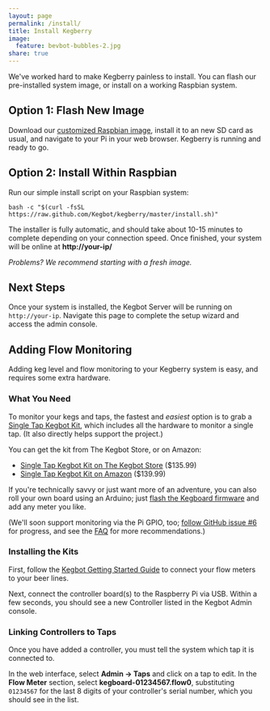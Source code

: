 ```yaml
---
layout: page
permalink: /install/
title: Install Kegberry
image:
  feature: bevbot-bubbles-2.jpg
share: true
---
```


We've worked hard to make Kegberry painless to install.
You can flash our pre-installed system image, or install on a working
Raspbian system.

## Option 1: Flash New Image

Download our
[customized Raspbian image](https://github.com/Kegbot/kegberry/releases/tag/2.0.0b3),
install it to an new SD card as usual, and navigate to your Pi in your web browser.
Kegberry is running and ready to go.


## Option 2: Install Within Raspbian

Run our simple install script on your Raspbian system:

```
bash -c "$(curl -fsSL https://raw.github.com/Kegbot/kegberry/master/install.sh)"
```

The installer is fully automatic, and should take about 10-15 minutes to complete
depending on your connection speed. Once finished, your system will be online at
**http://your-ip/**

*Problems? We recommend starting with a fresh image.*

## Next Steps

Once your system is installed, the Kegbot Server will be running on
`http://your-ip`.  Navigate this page to complete the setup wizard and
access the admin console.

## Adding Flow Monitoring

Adding keg level and flow monitoring to your Kegberry system is easy, and
requires some extra hardware.

### What You Need

To monitor your kegs and taps, the fastest and *easiest* option is to grab a
[Single Tap Kegbot Kit](https://kegbot.org/get-kegbot/kegbot-hardware), which
includes all the hardware to monitor a single tap. (It also directly helps support
the project.)

You can get the kit from The Kegbot Store, or on Amazon:

* [Single Tap Kegbot Kit on The Kegbot Store](http://store.kegbot.org/products/kegbot-kit) ($135.99)
* [Single Tap Kegbot Kit on Amazon](http://amzn.to/1zXDbyO) ($139.99)

If you're technically savvy or just want more of an adventure, you can also
roll your own board using an Arduino; just
[flash the Kegboard firmware](https://github.com/Kegbot/kegboard) and add any meter you like.  

(We'll soon support monitoring via the Pi GPIO, too;
[follow GitHub issue #6](https://github.com/Kegbot/kegberry/issues/6) for progress, and see the
[FAQ](/faq/) for more recommendations.)


### Installing the Kits

First, follow the
[Kegbot Getting Started Guide](https://kegbot.org/docs/getting-started/hardware-installation/)
to connect your flow meters to your beer lines.

Next, connect the controller board(s) to the Raspberry Pi via USB.  Within a few
seconds, you should see a new Controller listed in the Kegbot Admin console.

### Linking Controllers to Taps

Once you have added a controller, you must tell the system which tap it 
is connected to.

In the web interface, select **Admin -> Taps** and click on a tap to edit.
In the **Flow Meter** section, select **kegboard-01234567.flow0**, substituting
`01234567` for the last 8 digits of your controller's serial number, which
you should see in the list.
